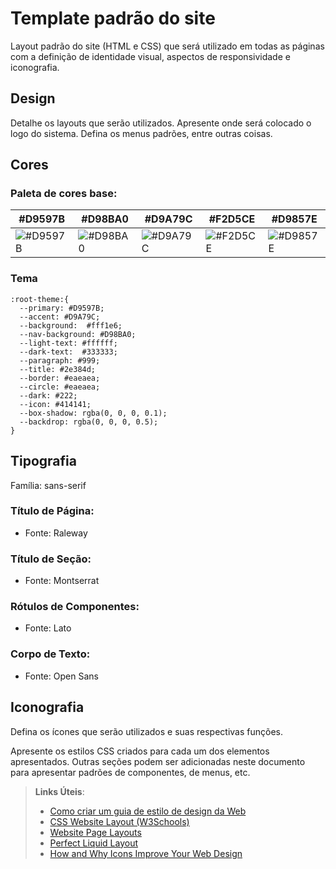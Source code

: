 # Template padrão do site

Layout padrão do site (HTML e CSS) que será utilizado em todas as páginas com a definição de identidade visual, aspectos de responsividade e iconografia.

## Design

Detalhe os layouts que serão utilizados. Apresente onde será colocado o logo do sistema. Defina os menus padrões, entre outras coisas.


## Cores

### Paleta de cores base:
| #D9597B                  | #D98BA0                  | #D9A79C                  | #F2D5CE                  | #D9857E                  |
|-------------------------|-------------------------|-------------------------|-------------------------|-------------------------|
| ![#D9597B](https://via.placeholder.com/100/D9597B?text=+) | ![#D98BA0](https://via.placeholder.com/100/D98BA0?text=+) | ![#D9A79C](https://via.placeholder.com/100/D9A79C?text=+) | ![#F2D5CE](https://via.placeholder.com/100/F2D5CE?text=+) | ![#D9857E](https://via.placeholder.com/100/D9857E?text=+) |


### Tema

```
:root-theme:{
  --primary: #D9597B;
  --accent: #D9A79C;
  --background:  #fff1e6;
  --nav-background: #D98BA0;
  --light-text: #ffffff;
  --dark-text:  #333333;
  --paragraph: #999;
  --title: #2e384d;
  --border: #eaeaea;
  --circle: #eaeaea;
  --dark: #222;
  --icon: #414141;
  --box-shadow: rgba(0, 0, 0, 0.1);
  --backdrop: rgba(0, 0, 0, 0.5);
}
```

## Tipografia
Família: sans-serif

### Título de Página:
- Fonte: Raleway

### Título de Seção:
- Fonte: Montserrat

### Rótulos de Componentes:
- Fonte: Lato

### Corpo de Texto:
- Fonte: Open Sans

## Iconografia

Defina os ícones que serão utilizados e suas respectivas funções.

Apresente os estilos CSS criados para cada um dos elementos apresentados.
Outras seções podem ser adicionadas neste documento para apresentar padrões de componentes, de menus, etc.


> **Links Úteis**:
>
> -  [Como criar um guia de estilo de design da Web](https://edrodrigues.com.br/blog/como-criar-um-guia-de-estilo-de-design-da-web/#)
> - [CSS Website Layout (W3Schools)](https://www.w3schools.com/css/css_website_layout.asp)
> - [Website Page Layouts](http://www.cellbiol.com/bioinformatics_web_development/chapter-3-your-first-web-page-learning-html-and-css/website-page-layouts/)
> - [Perfect Liquid Layout](https://matthewjamestaylor.com/perfect-liquid-layouts)
> - [How and Why Icons Improve Your Web Design](https://usabilla.com/blog/how-and-why-icons-improve-you-web-design/)

